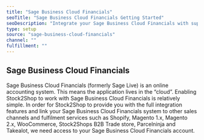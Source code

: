 ```yaml
---
title: "Sage Business Cloud Financials"
seoTitle: "Sage Business Cloud Financials Getting Started"
seoDescription: "Integrate your Sage Business Cloud Financials with supported B2B and B2C Systems through Stock2Shop"
type: setup
source: "sage-business-cloud-financials"
channel: ""
fulfillment: ""
---
```


## Sage Business Cloud Financials
Sage Business Cloud Financials (formerly Sage Live) is an online accounting system. This means the application lives in the “cloud”. Enabling Stock2Shop to work with Sage Business Cloud Financials is relatively simple. In order for Stock2Shop to provide you with the full integration features and link your Sage Business Cloud Financials system to other sales channels and fulfilment services such as Shopify, Magento 1.x, Magento 2.x, WooCommerce, Stock2Shops B2B Trade store, Parcelninja and Takealot, we need access to your Sage Business Cloud Financials account.


